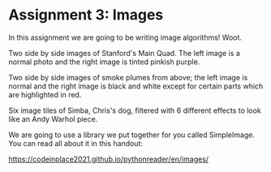 # Assignment 3: Images

In this assignment we are going to be writing image algorithms! Woot.

Two side by side images of Stanford's Main Quad. The left image is a normal photo and the right image is tinted pinkish purple.

Two side by side images of smoke plumes from above; the left image is normal and the right image is black and white except for certain parts which are highlighted in red.

Six image tiles of Simba, Chris's dog, filtered with 6 different effects to look like an Andy Warhol piece.

We are going to use a library we put together for you called SimpleImage. You can read all about it in this handout:

https://codeinplace2021.github.io/pythonreader/en/images/
